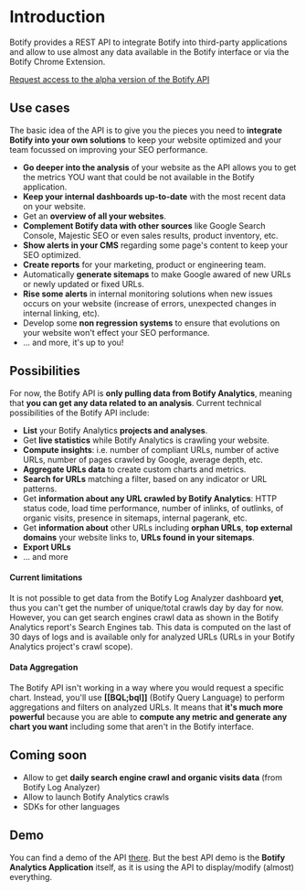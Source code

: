 # Introduction

Botify provides a REST API to integrate Botify into third-party applications and allow to use almost any data available in the Botify interface or via the Botify Chrome Extension.

<a href="https://docs.google.com/forms/d/1T6D588024flDKHS6q_IMlVMS-q8rmRvgzBIc8EZdyDo/viewform" class="inscription-button" target="_blank">Request access to the alpha version of the Botify API</a>

## Use cases
The basic idea of the API is to give you the pieces you need to **integrate Botify into your own solutions** to keep your website optimized and your team focussed on improving your SEO performance.

- **Go deeper into the analysis** of your website as the API allows you to get the metrics YOU want that could be not available in the Botify application.
- **Keep your internal dashboards up-to-date** with the most recent data on your website.
- Get an **overview of all your websites**.
- **Complement Botify data with other sources** like Google Search Console, Majestic SEO or even sales results, product inventory, etc.
- **Show alerts in your CMS** regarding some page's content to keep your SEO optimized.
- **Create reports** for your marketing, product or engineering team.
- Automatically **generate sitemaps** to make Google awared of new URLs or newly updated or fixed URLs.
- **Rise some alerts** in internal monitoring solutions when new issues occurs on your website (increase of errors, unexpected changes in internal linking, etc).
- Develop some **non regression systems** to ensure that evolutions on your website won't effect your SEO performance.
- ... and more, it's up to you!

## Possibilities
For now, the Botify API is **only pulling data from Botify Analytics**, meaning that **you can get any data related to an analysis**.
Current technical possibilities of the Botify API include:

- **List** your Botify Analytics **projects and analyses**.
- Get **live statistics** while Botify Analytics is crawling your website.
- **Compute insights**: i.e. number of compliant URLs, number of active URLs, number of pages crawled by Google, average depth, etc.
- **Aggregate URLs data** to create custom charts and metrics.
- **Search for URLs** matching a filter, based on any indicator or URL patterns.
- Get **information about any URL crawled by Botify Analytics**: HTTP status code, load  time performance, number of inlinks, of outlinks, of organic visits, presence in sitemaps, internal pagerank, etc.
- Get **information about** other URLs including **orphan URLs**, **top external domains** your website links to, **URLs found in your sitemaps**.
- **Export URLs**
- ... and more

#### Current limitations
It is not possible to get data from the Botify Log Analyzer dashboard **yet**, thus you can't get the number of unique/total crawls day by day for now.
However, you can get search engines crawl data as shown in the Botify Analytics report's Search Engines tab. This data is computed on the last of 30 days of logs and is available only for analyzed URLs (URLs in your Botify Analytics project's crawl scope).

#### Data Aggregation
The Botify API isn't working in a way where you would request a specific chart. Instead, you'll use **[[BQL;bql]]** (Botify Query Language) to perform aggregations and filters on analyzed URLs.
It means that **it's much more powerful** because you are able to **compute any metric and generate any chart you want** including some that aren't in the Botify interface.

## Coming soon
- Allow to get **daily search engine crawl and organic visits data** (from Botify Log Analyzer)
- Allow to launch Botify Analytics crawls
- SDKs for other languages


## Demo
You can find a demo of the API [there](https://jsfiddle.net/8k20pbua/12/).
But the best API demo is the **Botify Analytics Application** itself, as it is using the API to display/modify (almost) everything.
